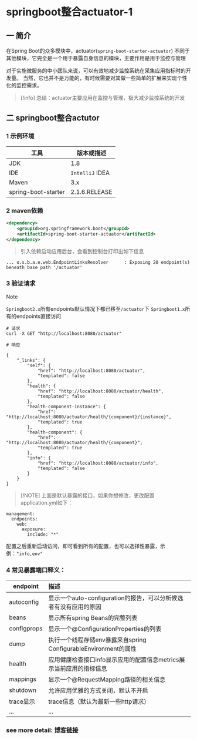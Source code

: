 # springboot整合actuator-1

## 一 简介
在Spring Boot的众多模块中，actuator(`spring-boot-starter-actuator`) 不同于其他模块，它完全是一个用于暴露自身信息的模块，主要作用是用于监控与管理

对于实施微服务的中小团队来说，可以有效地减少监控系统在采集应用指标时的开发量。
当然，它也并不是万能的，有时候需要对其做一些简单的扩展来实现个性化的监控需求。

>[!info] 总结：actuator主要应用在监控与管理，极大减少监控系统的开发

## 二 springboot整合actutor

### 1 示例环境

| 工具  | 版本或描述 |
| ----- | ---|
| JDK   | 1.8  |
| IDE   |  `IntelliJ` IDEA |
| Maven | 3.x                  |
| spring-boot-starter | 2.1.6.RELEASE |

### 2 maven依赖

```xml
<dependency>
    <groupId>org.springframework.boot</groupId>
    <artifactId>spring-boot-starter-actuator</artifactId>
</dependency>
```

> 引入依赖启动应用后台，会看到控制台打印出如下信息


```
... o.s.b.a.e.web.EndpointLinksResolver      : Exposing 20 endpoint(s) beneath base path '/actuator'
```

### 3 验证请求

> [!NOTE] 
`Springboot2.x`所有endpoints默认情况下都已移至`/actuator`下
`Springboot1.x`所有的endpoints直接访问


```shell
# 请求
curl -X GET "http://localhost:8080/actuator"

# 响应

{
    "_links": {
        "self": {
            "href": "http://localhost:8080/actuator",
            "templated": false
        },
        "health": {
            "href": "http://localhost:8080/actuator/health",
            "templated": false
        },
        "health-component-instance": {
            "href": "http://localhost:8080/actuator/health/{component}/{instance}",
            "templated": true
        },
        "health-component": {
            "href": "http://localhost:8080/actuator/health/{component}",
            "templated": true
        },
        "info": {
            "href": "http://localhost:8080/actuator/info",
            "templated": false
        }
    }
}
```


> [!NOTE] 上面是默认暴露的接口，如果你想修改，更改配置application.yml如下：

```shell
management:
  endpoints:
    web:
      exposure:
        include: "*"
```
        
配置之后重新启动访问，即可看到所有的配置，也可以选择性暴露，示例：`"info,env"`


### 4 常见暴露端口释义：


endpoint | 描述
---|:----
autoconfig|显示一个auto-configuration的报告，可以分析候选者有没有应用的原因
beans|显示所有spring Beans的完整列表
configprops|显示一个@ConfigurationProperties的列表
dump|执行一个线程存储env暴露来自spring ConfigurableEnvironment的属性
health|应用健康检查接口info显示应用的配置信息metrics展示当前应用的指标信息
mappings|显示一个@RequestMapping路径的相关信息
shutdown|允许应用优雅的方式关闭，默认不开启
trace显示|trace信息（默认为最新一些http请求）
...|...

### see more detail: [博客链接](http://know.himygirl.cn/topic/spring/springboot-actuator/springboot-actuator1.html)
